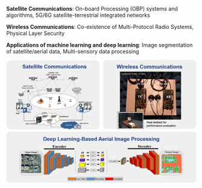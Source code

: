 **Satellite Communications**: On-board Processing (OBP) systems and algorithms, 5G/6G satellite-terrestrial integrated networks 


**Wireless Communications**: Co-existence of Multi-Protocol Radio Systems, Physical Layer Security


**Applications of machine learning and deep learning**: Image segmentation of satellite/aerial data, Multi-sensory data processing


![image](/assets/img/research.png)
